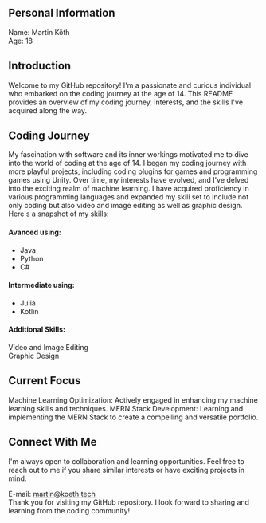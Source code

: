 ## Personal Information

Name: Martin Köth \
Age: 18

## Introduction

Welcome to my GitHub repository! I'm a passionate and curious individual who embarked on the coding journey at the age of 14. This README provides an overview of my coding journey, interests, and the skills I've acquired along the way.

## Coding Journey

My fascination with software and its inner workings motivated me to dive into the world of coding at the age of 14. I began my coding journey with more playful projects, including coding plugins for games and programming games using Unity. Over time, my interests have evolved, and I've delved into the exciting realm of machine learning. I have acquired proficiency in various programming languages and expanded my skill set to include not only coding but also video and image editing as well as graphic design. Here's a snapshot of my skills:

#### Avanced using:
+ Java
+ Python
+ C#

#### Intermediate using:
+ Julia
+ Kotlin
#### Additional Skills:
Video and Image Editing \
Graphic Design

## Current Focus

Machine Learning Optimization:
Actively engaged in enhancing my machine learning skills and techniques.
MERN Stack Development:
Learning and implementing the MERN Stack to create a compelling and versatile portfolio.

## Connect With Me

I'm always open to collaboration and learning opportunities. Feel free to reach out to me if you share similar interests or have exciting projects in mind.

E-mail: martin@koeth.tech \
Thank you for visiting my GitHub repository. I look forward to sharing and learning from the coding community!

